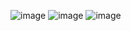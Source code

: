 ![image](https://user-images.githubusercontent.com/79217056/199524785-5cd2b760-de3f-4083-83ef-cc02e4e72dce.png)
![image](https://user-images.githubusercontent.com/79217056/199524800-1afdd549-d4b4-433e-95b0-c642bd55575a.png)
![image](https://user-images.githubusercontent.com/79217056/199524805-fdccf4fd-3e52-4bbd-9a4b-a6d51c9f3da1.png)
